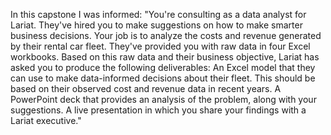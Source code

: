 In this capstone I was informed: 
"You're consulting as a data analyst for Lariat. They've hired you to make suggestions on how to make smarter business decisions. Your job is to analyze the costs and revenue generated by their rental car fleet.
They've provided you with raw data in four Excel workbooks. Based on this raw data and their business objective, Lariat has asked you to produce the following deliverables:
An Excel model that they can use to make data-informed decisions about their fleet. This should be based on their observed cost and revenue data in recent years. 
A PowerPoint deck that provides an analysis of the problem, along with your suggestions.
A live presentation in which you share your findings with a Lariat executive."
